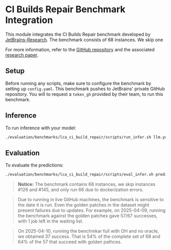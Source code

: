 # CI Builds Repair Benchmark Integration

This module integrates the CI Builds Repair benchmark developed by [JetBrains-Research](https://github.com/JetBrains-Research/lca-baselines/tree/main/ci-builds-repair/ci-builds-repair-benchmark).
The benchmark consists of 68 instances. We skip one

For more information, refer to the [GitHub repository](https://github.com/JetBrains-Research/lca-baselines/tree/main/ci-builds-repair/ci-builds-repair-benchmark) and the associated [research paper](https://arxiv.org/abs/2406.11612).

## Setup

Before running any scripts, make sure to configure the benchmark by setting up `config.yaml`.
This benchmark pushes to JetBrains' private GitHub repository. You will to request a `token_gh` provided by their team, to run this benchmark.

## Inference

To run inference with your model:

```bash
./evaluation/benchmarks/lca_ci_build_repair/scripts/run_infer.sh llm.yourmodel
```

## Evaluation

To evaluate the predictions:

```bash
./evaluation/benchmarks/lca_ci_build_repair/scripts/eval_infer.sh predictions_path_containing_output
```

> **Notice:**
> The benchmark contains 68 instances, we skip instances #126 and #145, and only run 66 due to dockerization errors.

> Due to running in live GitHub machines, the benchmark is sensitive to the date it is run. Even the golden patches in the dataset might present failures due to updates.
> For example, on 2025-04-09, running the benchmark against the golden patches gave 57/67 successes, with 1 job left in the waiting list.

> On 2025-04-10, running the benchmkar full with OH and no oracle, we obtained 37 success. That is 54% of the complete set of 68 and 64% of the 57 that succeed with golden pathces.
